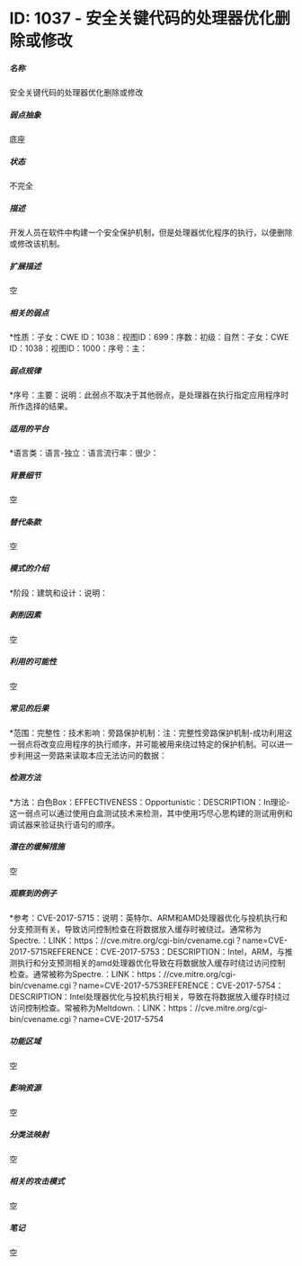 # ID: 1037 - 安全关键代码的处理器优化删除或修改
<h5>名称</h5>安全关键代码的处理器优化删除或修改
<h5>弱点抽象</h5>底座
<h5>状态</h5>不完全
<h5>描述</h5>开发人员在软件中构建一个安全保护机制，但是处理器优化程序的执行，以便删除或修改该机制。
<h5>扩展描述</h5>空
<h5>相关的弱点</h5>*性质：子女：CWE ID：1038：视图ID：699：序数：初级：自然：子女：CWE ID：1038：视图ID：1000：序号：主：
<h5>弱点规律</h5>*序号：主要：说明：此弱点不取决于其他弱点，是处理器在执行指定应用程序时所作选择的结果。
<h5>适用的平台</h5>*语言类：语言-独立：语言流行率：很少：
<h5>背景细节</h5>空
<h5>替代条款</h5>空
<h5>模式的介绍</h5>*阶段：建筑和设计：说明：
<h5>剥削因素</h5>空
<h5>利用的可能性</h5>空
<h5>常见的后果</h5>*范围：完整性：技术影响：旁路保护机制：注：完整性旁路保护机制-成功利用这一弱点将改变应用程序的执行顺序，并可能被用来绕过特定的保护机制。可以进一步利用这一旁路来读取本应无法访问的数据：
<h5>检测方法</h5>*方法：白色Box：EFFECTIVENESS：Opportunistic：DESCRIPTION：In理论-这一弱点可以通过使用白盒测试技术来检测，其中使用巧尽心思构建的测试用例和调试器来验证执行语句的顺序。
<h5>潜在的缓解措施</h5>空
<h5>观察到的例子</h5>*参考：CVE-2017-5715：说明：英特尔、ARM和AMD处理器优化与投机执行和分支预测有关，导致访问控制检查在将数据放入缓存时被绕过。通常称为Spectre.：LINK：https：//cve.mitre.org/cgi-bin/cvename.cgi？name=CVE-2017-5715REFERENCE：CVE-2017-5753：DESCRIPTION：Intel，ARM，与推测执行和分支预测相关的amd处理器优化导致在将数据放入缓存时绕过访问控制检查。通常被称为Spectre.：LINK：https：//cve.mitre.org/cgi-bin/cvename.cgi？name=CVE-2017-5753REFERENCE：CVE-2017-5754：DESCRIPTION：Intel处理器优化与投机执行相关，导致在将数据放入缓存时绕过访问控制检查。常被称为Meltdown.：LINK：https：//cve.mitre.org/cgi-bin/cvename.cgi？name=CVE-2017-5754
<h5>功能区域</h5>空
<h5>影响资源</h5>空
<h5>分类法映射</h5>空
<h5>相关的攻击模式</h5>空
<h5>笔记</h5>空

